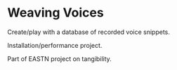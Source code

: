 Weaving Voices
==============

Create/play with a database of recorded voice snippets. 

Installation/performance project. 

Part of EASTN project on tangibility.  

